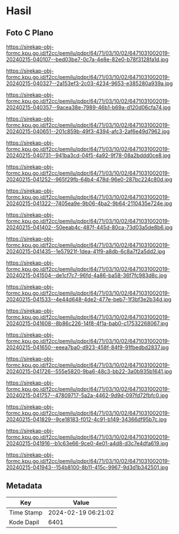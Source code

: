 # Hasil

## Foto C Plano

https://sirekap-obj-formc.kpu.go.id/f2cc/pemilu/pdpr/64/71/03/10/02/6471031002019-20240215-040107--bed03be7-0c7a-4e8e-82e0-b78f3128fa1d.jpg

https://sirekap-obj-formc.kpu.go.id/f2cc/pemilu/pdpr/64/71/03/10/02/6471031002019-20240215-040327--2a153ef3-2c03-4234-9653-e385280a939a.jpg

https://sirekap-obj-formc.kpu.go.id/f2cc/pemilu/pdpr/64/71/03/10/02/6471031002019-20240215-040357--9acea38e-7989-46b1-b69a-d120d06cfa74.jpg

https://sirekap-obj-formc.kpu.go.id/f2cc/pemilu/pdpr/64/71/03/10/02/6471031002019-20240215-040651--201c859b-49f3-4394-afc3-2af6e49d7962.jpg

https://sirekap-obj-formc.kpu.go.id/f2cc/pemilu/pdpr/64/71/03/10/02/6471031002019-20240215-040731--941ba3cd-04f5-4a92-9f78-08a2bddd0ce8.jpg

https://sirekap-obj-formc.kpu.go.id/f2cc/pemilu/pdpr/64/71/03/10/02/6471031002019-20240215-041252--965f29fb-64b4-478d-96e0-287bc224c80d.jpg

https://sirekap-obj-formc.kpu.go.id/f2cc/pemilu/pdpr/64/71/03/10/02/6471031002019-20240215-041322--7405ea9e-9b06-4ba2-9b64-2110435e724e.jpg

https://sirekap-obj-formc.kpu.go.id/f2cc/pemilu/pdpr/64/71/03/10/02/6471031002019-20240215-041402--50eeab4c-487f-445d-80ca-73d03a5de8b6.jpg

https://sirekap-obj-formc.kpu.go.id/f2cc/pemilu/pdpr/64/71/03/10/02/6471031002019-20240215-041435--1e57921f-1dea-41f9-a8db-6c8a7f2a5dd2.jpg

https://sirekap-obj-formc.kpu.go.id/f2cc/pemilu/pdpr/64/71/03/10/02/6471031002019-20240215-041504--de1cf7c7-96fd-4a86-ba58-36f7fc983d8c.jpg

https://sirekap-obj-formc.kpu.go.id/f2cc/pemilu/pdpr/64/71/03/10/02/6471031002019-20240215-041533--4e44d648-4de2-477e-beb7-1f3bf3e2b34d.jpg

https://sirekap-obj-formc.kpu.go.id/f2cc/pemilu/pdpr/64/71/03/10/02/6471031002019-20240215-041608--8b86c226-14f8-4f1a-bab0-c17532268067.jpg

https://sirekap-obj-formc.kpu.go.id/f2cc/pemilu/pdpr/64/71/03/10/02/6471031002019-20240215-041650--eeea7ba0-d923-458f-84f9-91fbedbd2837.jpg

https://sirekap-obj-formc.kpu.go.id/f2cc/pemilu/pdpr/64/71/03/10/02/6471031002019-20240215-041726--555e5820-9ba6-48c3-bb22-3a0b935b1641.jpg

https://sirekap-obj-formc.kpu.go.id/f2cc/pemilu/pdpr/64/71/03/10/02/6471031002019-20240215-041757--47809717-5a2a-4462-9d9d-097fd72fbfc0.jpg

https://sirekap-obj-formc.kpu.go.id/f2cc/pemilu/pdpr/64/71/03/10/02/6471031002019-20240215-041829--9ce18183-f012-4c91-b149-34366df95b7c.jpg

https://sirekap-obj-formc.kpu.go.id/f2cc/pemilu/pdpr/64/71/03/10/02/6471031002019-20240215-041916--b1c63e66-9ce0-4e01-a4d8-d3c7e4dfa619.jpg

https://sirekap-obj-formc.kpu.go.id/f2cc/pemilu/pdpr/64/71/03/10/02/6471031002019-20240215-041943--154b8100-8b11-415c-9967-9d3d1b342501.jpg


## Metadata

| Key        | Value               |
| ---------- | ------------------- |
| Time Stamp | 2024-02-19 06:21:02 |
| Kode Dapil | 6401                |



